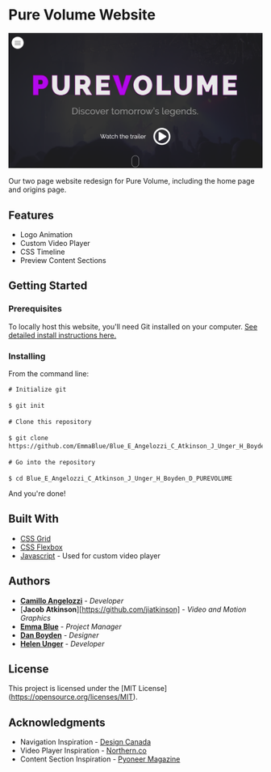 # Pure Volume Website

![](images/purevolume-readme.png)

Our two page website redesign for Pure Volume, including the home page and origins page.

## Features

* Logo Animation
* Custom Video Player
* CSS Timeline
* Preview Content Sections

## Getting Started

### Prerequisites

To locally host this website, you'll need Git installed on your computer.
[See detailed install instructions here.](https://gist.github.com/derhuerst/1b15ff4652a867391f03)

### Installing

From the command line:

```
# Initialize git

$ git init

# Clone this repository

$ git clone https://github.com/EmmaBlue/Blue_E_Angelozzi_C_Atkinson_J_Unger_H_Boyden_D_PUREVOLUME.git

# Go into the repository

$ cd Blue_E_Angelozzi_C_Atkinson_J_Unger_H_Boyden_D_PUREVOLUME
```

And you're done!

## Built With

* [CSS Grid](https://cssreference.io/css-grid/)
* [CSS Flexbox](https://cssreference.io/flexbox/)
* [Javascript](https://www.javascript.com/) - Used for custom video player

## Authors

* [**Camillo Angelozzi**](https://github.com/cangelozzi) - *Developer*
* [**Jacob Atkinson**][https://github.com/jiatkinson] - *Video and Motion Graphics*
* [**Emma Blue**](https://github.com/EmmaBlue) - *Project Manager*
* [**Dan Boyden**](https://github.com/OfficialDboyden) - *Designer*
* [**Helen Unger**](https://github.com/HelenUnger) - *Developer*

## License

This project is licensed under the [MIT License] (https://opensource.org/licenses/MIT).

## Acknowledgments

* Navigation Inspiration - [Design Canada](https://designcanada.com/)
* Video Player Inspiration - [Northern.co](https://www.northern.co/)
* Content Section Inspiration - [Pyoneer Magazine](https://dribbble.com/shots/2117893-Pyoneer-Blog-Magazine-Layout/attachments/384238)
